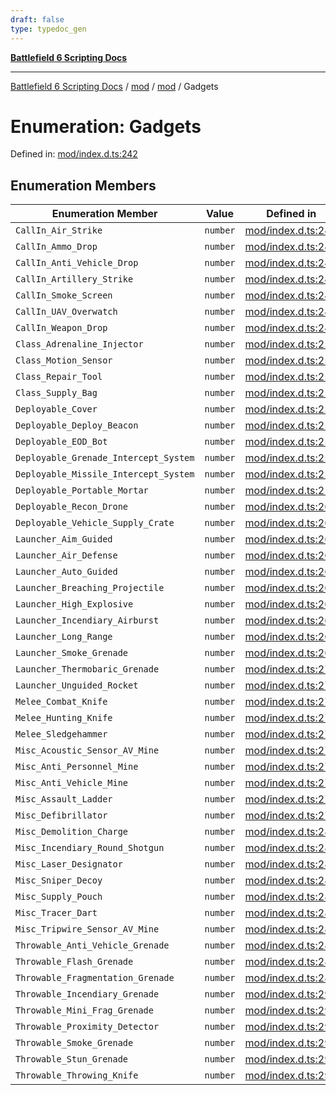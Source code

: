 ```yaml
---
draft: false
type: typedoc_gen
---
```


[**Battlefield 6 Scripting Docs**](../../../_index.md)

***

[Battlefield 6 Scripting Docs](../../../_index.md) / [mod](../../_index.md) / [mod](../_index.md) / Gadgets

# Enumeration: Gadgets

Defined in: [mod/index.d.ts:242](https://github.com/battlefield-portal-community/portal-docs/blob/ff09b2690670f74de7e97198022e5a97ff1161ff/generators/santiago/mod/index.d.ts#L242)

## Enumeration Members

| Enumeration Member | Value | Defined in |
| ------ | ------ | ------ |
| <a id="callin_air_strike"></a> `CallIn_Air_Strike` | `number` | [mod/index.d.ts:243](https://github.com/battlefield-portal-community/portal-docs/blob/ff09b2690670f74de7e97198022e5a97ff1161ff/generators/santiago/mod/index.d.ts#L243) |
| <a id="callin_ammo_drop"></a> `CallIn_Ammo_Drop` | `number` | [mod/index.d.ts:244](https://github.com/battlefield-portal-community/portal-docs/blob/ff09b2690670f74de7e97198022e5a97ff1161ff/generators/santiago/mod/index.d.ts#L244) |
| <a id="callin_anti_vehicle_drop"></a> `CallIn_Anti_Vehicle_Drop` | `number` | [mod/index.d.ts:245](https://github.com/battlefield-portal-community/portal-docs/blob/ff09b2690670f74de7e97198022e5a97ff1161ff/generators/santiago/mod/index.d.ts#L245) |
| <a id="callin_artillery_strike"></a> `CallIn_Artillery_Strike` | `number` | [mod/index.d.ts:246](https://github.com/battlefield-portal-community/portal-docs/blob/ff09b2690670f74de7e97198022e5a97ff1161ff/generators/santiago/mod/index.d.ts#L246) |
| <a id="callin_smoke_screen"></a> `CallIn_Smoke_Screen` | `number` | [mod/index.d.ts:247](https://github.com/battlefield-portal-community/portal-docs/blob/ff09b2690670f74de7e97198022e5a97ff1161ff/generators/santiago/mod/index.d.ts#L247) |
| <a id="callin_uav_overwatch"></a> `CallIn_UAV_Overwatch` | `number` | [mod/index.d.ts:248](https://github.com/battlefield-portal-community/portal-docs/blob/ff09b2690670f74de7e97198022e5a97ff1161ff/generators/santiago/mod/index.d.ts#L248) |
| <a id="callin_weapon_drop"></a> `CallIn_Weapon_Drop` | `number` | [mod/index.d.ts:249](https://github.com/battlefield-portal-community/portal-docs/blob/ff09b2690670f74de7e97198022e5a97ff1161ff/generators/santiago/mod/index.d.ts#L249) |
| <a id="class_adrenaline_injector"></a> `Class_Adrenaline_Injector` | `number` | [mod/index.d.ts:250](https://github.com/battlefield-portal-community/portal-docs/blob/ff09b2690670f74de7e97198022e5a97ff1161ff/generators/santiago/mod/index.d.ts#L250) |
| <a id="class_motion_sensor"></a> `Class_Motion_Sensor` | `number` | [mod/index.d.ts:251](https://github.com/battlefield-portal-community/portal-docs/blob/ff09b2690670f74de7e97198022e5a97ff1161ff/generators/santiago/mod/index.d.ts#L251) |
| <a id="class_repair_tool"></a> `Class_Repair_Tool` | `number` | [mod/index.d.ts:252](https://github.com/battlefield-portal-community/portal-docs/blob/ff09b2690670f74de7e97198022e5a97ff1161ff/generators/santiago/mod/index.d.ts#L252) |
| <a id="class_supply_bag"></a> `Class_Supply_Bag` | `number` | [mod/index.d.ts:253](https://github.com/battlefield-portal-community/portal-docs/blob/ff09b2690670f74de7e97198022e5a97ff1161ff/generators/santiago/mod/index.d.ts#L253) |
| <a id="deployable_cover"></a> `Deployable_Cover` | `number` | [mod/index.d.ts:254](https://github.com/battlefield-portal-community/portal-docs/blob/ff09b2690670f74de7e97198022e5a97ff1161ff/generators/santiago/mod/index.d.ts#L254) |
| <a id="deployable_deploy_beacon"></a> `Deployable_Deploy_Beacon` | `number` | [mod/index.d.ts:255](https://github.com/battlefield-portal-community/portal-docs/blob/ff09b2690670f74de7e97198022e5a97ff1161ff/generators/santiago/mod/index.d.ts#L255) |
| <a id="deployable_eod_bot"></a> `Deployable_EOD_Bot` | `number` | [mod/index.d.ts:256](https://github.com/battlefield-portal-community/portal-docs/blob/ff09b2690670f74de7e97198022e5a97ff1161ff/generators/santiago/mod/index.d.ts#L256) |
| <a id="deployable_grenade_intercept_system"></a> `Deployable_Grenade_Intercept_System` | `number` | [mod/index.d.ts:257](https://github.com/battlefield-portal-community/portal-docs/blob/ff09b2690670f74de7e97198022e5a97ff1161ff/generators/santiago/mod/index.d.ts#L257) |
| <a id="deployable_missile_intercept_system"></a> `Deployable_Missile_Intercept_System` | `number` | [mod/index.d.ts:258](https://github.com/battlefield-portal-community/portal-docs/blob/ff09b2690670f74de7e97198022e5a97ff1161ff/generators/santiago/mod/index.d.ts#L258) |
| <a id="deployable_portable_mortar"></a> `Deployable_Portable_Mortar` | `number` | [mod/index.d.ts:259](https://github.com/battlefield-portal-community/portal-docs/blob/ff09b2690670f74de7e97198022e5a97ff1161ff/generators/santiago/mod/index.d.ts#L259) |
| <a id="deployable_recon_drone"></a> `Deployable_Recon_Drone` | `number` | [mod/index.d.ts:260](https://github.com/battlefield-portal-community/portal-docs/blob/ff09b2690670f74de7e97198022e5a97ff1161ff/generators/santiago/mod/index.d.ts#L260) |
| <a id="deployable_vehicle_supply_crate"></a> `Deployable_Vehicle_Supply_Crate` | `number` | [mod/index.d.ts:261](https://github.com/battlefield-portal-community/portal-docs/blob/ff09b2690670f74de7e97198022e5a97ff1161ff/generators/santiago/mod/index.d.ts#L261) |
| <a id="launcher_aim_guided"></a> `Launcher_Aim_Guided` | `number` | [mod/index.d.ts:262](https://github.com/battlefield-portal-community/portal-docs/blob/ff09b2690670f74de7e97198022e5a97ff1161ff/generators/santiago/mod/index.d.ts#L262) |
| <a id="launcher_air_defense"></a> `Launcher_Air_Defense` | `number` | [mod/index.d.ts:263](https://github.com/battlefield-portal-community/portal-docs/blob/ff09b2690670f74de7e97198022e5a97ff1161ff/generators/santiago/mod/index.d.ts#L263) |
| <a id="launcher_auto_guided"></a> `Launcher_Auto_Guided` | `number` | [mod/index.d.ts:264](https://github.com/battlefield-portal-community/portal-docs/blob/ff09b2690670f74de7e97198022e5a97ff1161ff/generators/santiago/mod/index.d.ts#L264) |
| <a id="launcher_breaching_projectile"></a> `Launcher_Breaching_Projectile` | `number` | [mod/index.d.ts:265](https://github.com/battlefield-portal-community/portal-docs/blob/ff09b2690670f74de7e97198022e5a97ff1161ff/generators/santiago/mod/index.d.ts#L265) |
| <a id="launcher_high_explosive"></a> `Launcher_High_Explosive` | `number` | [mod/index.d.ts:266](https://github.com/battlefield-portal-community/portal-docs/blob/ff09b2690670f74de7e97198022e5a97ff1161ff/generators/santiago/mod/index.d.ts#L266) |
| <a id="launcher_incendiary_airburst"></a> `Launcher_Incendiary_Airburst` | `number` | [mod/index.d.ts:267](https://github.com/battlefield-portal-community/portal-docs/blob/ff09b2690670f74de7e97198022e5a97ff1161ff/generators/santiago/mod/index.d.ts#L267) |
| <a id="launcher_long_range"></a> `Launcher_Long_Range` | `number` | [mod/index.d.ts:268](https://github.com/battlefield-portal-community/portal-docs/blob/ff09b2690670f74de7e97198022e5a97ff1161ff/generators/santiago/mod/index.d.ts#L268) |
| <a id="launcher_smoke_grenade"></a> `Launcher_Smoke_Grenade` | `number` | [mod/index.d.ts:269](https://github.com/battlefield-portal-community/portal-docs/blob/ff09b2690670f74de7e97198022e5a97ff1161ff/generators/santiago/mod/index.d.ts#L269) |
| <a id="launcher_thermobaric_grenade"></a> `Launcher_Thermobaric_Grenade` | `number` | [mod/index.d.ts:270](https://github.com/battlefield-portal-community/portal-docs/blob/ff09b2690670f74de7e97198022e5a97ff1161ff/generators/santiago/mod/index.d.ts#L270) |
| <a id="launcher_unguided_rocket"></a> `Launcher_Unguided_Rocket` | `number` | [mod/index.d.ts:271](https://github.com/battlefield-portal-community/portal-docs/blob/ff09b2690670f74de7e97198022e5a97ff1161ff/generators/santiago/mod/index.d.ts#L271) |
| <a id="melee_combat_knife"></a> `Melee_Combat_Knife` | `number` | [mod/index.d.ts:272](https://github.com/battlefield-portal-community/portal-docs/blob/ff09b2690670f74de7e97198022e5a97ff1161ff/generators/santiago/mod/index.d.ts#L272) |
| <a id="melee_hunting_knife"></a> `Melee_Hunting_Knife` | `number` | [mod/index.d.ts:273](https://github.com/battlefield-portal-community/portal-docs/blob/ff09b2690670f74de7e97198022e5a97ff1161ff/generators/santiago/mod/index.d.ts#L273) |
| <a id="melee_sledgehammer"></a> `Melee_Sledgehammer` | `number` | [mod/index.d.ts:274](https://github.com/battlefield-portal-community/portal-docs/blob/ff09b2690670f74de7e97198022e5a97ff1161ff/generators/santiago/mod/index.d.ts#L274) |
| <a id="misc_acoustic_sensor_av_mine"></a> `Misc_Acoustic_Sensor_AV_Mine` | `number` | [mod/index.d.ts:275](https://github.com/battlefield-portal-community/portal-docs/blob/ff09b2690670f74de7e97198022e5a97ff1161ff/generators/santiago/mod/index.d.ts#L275) |
| <a id="misc_anti_personnel_mine"></a> `Misc_Anti_Personnel_Mine` | `number` | [mod/index.d.ts:276](https://github.com/battlefield-portal-community/portal-docs/blob/ff09b2690670f74de7e97198022e5a97ff1161ff/generators/santiago/mod/index.d.ts#L276) |
| <a id="misc_anti_vehicle_mine"></a> `Misc_Anti_Vehicle_Mine` | `number` | [mod/index.d.ts:277](https://github.com/battlefield-portal-community/portal-docs/blob/ff09b2690670f74de7e97198022e5a97ff1161ff/generators/santiago/mod/index.d.ts#L277) |
| <a id="misc_assault_ladder"></a> `Misc_Assault_Ladder` | `number` | [mod/index.d.ts:278](https://github.com/battlefield-portal-community/portal-docs/blob/ff09b2690670f74de7e97198022e5a97ff1161ff/generators/santiago/mod/index.d.ts#L278) |
| <a id="misc_defibrillator"></a> `Misc_Defibrillator` | `number` | [mod/index.d.ts:279](https://github.com/battlefield-portal-community/portal-docs/blob/ff09b2690670f74de7e97198022e5a97ff1161ff/generators/santiago/mod/index.d.ts#L279) |
| <a id="misc_demolition_charge"></a> `Misc_Demolition_Charge` | `number` | [mod/index.d.ts:280](https://github.com/battlefield-portal-community/portal-docs/blob/ff09b2690670f74de7e97198022e5a97ff1161ff/generators/santiago/mod/index.d.ts#L280) |
| <a id="misc_incendiary_round_shotgun"></a> `Misc_Incendiary_Round_Shotgun` | `number` | [mod/index.d.ts:281](https://github.com/battlefield-portal-community/portal-docs/blob/ff09b2690670f74de7e97198022e5a97ff1161ff/generators/santiago/mod/index.d.ts#L281) |
| <a id="misc_laser_designator"></a> `Misc_Laser_Designator` | `number` | [mod/index.d.ts:282](https://github.com/battlefield-portal-community/portal-docs/blob/ff09b2690670f74de7e97198022e5a97ff1161ff/generators/santiago/mod/index.d.ts#L282) |
| <a id="misc_sniper_decoy"></a> `Misc_Sniper_Decoy` | `number` | [mod/index.d.ts:283](https://github.com/battlefield-portal-community/portal-docs/blob/ff09b2690670f74de7e97198022e5a97ff1161ff/generators/santiago/mod/index.d.ts#L283) |
| <a id="misc_supply_pouch"></a> `Misc_Supply_Pouch` | `number` | [mod/index.d.ts:284](https://github.com/battlefield-portal-community/portal-docs/blob/ff09b2690670f74de7e97198022e5a97ff1161ff/generators/santiago/mod/index.d.ts#L284) |
| <a id="misc_tracer_dart"></a> `Misc_Tracer_Dart` | `number` | [mod/index.d.ts:285](https://github.com/battlefield-portal-community/portal-docs/blob/ff09b2690670f74de7e97198022e5a97ff1161ff/generators/santiago/mod/index.d.ts#L285) |
| <a id="misc_tripwire_sensor_av_mine"></a> `Misc_Tripwire_Sensor_AV_Mine` | `number` | [mod/index.d.ts:286](https://github.com/battlefield-portal-community/portal-docs/blob/ff09b2690670f74de7e97198022e5a97ff1161ff/generators/santiago/mod/index.d.ts#L286) |
| <a id="throwable_anti_vehicle_grenade"></a> `Throwable_Anti_Vehicle_Grenade` | `number` | [mod/index.d.ts:287](https://github.com/battlefield-portal-community/portal-docs/blob/ff09b2690670f74de7e97198022e5a97ff1161ff/generators/santiago/mod/index.d.ts#L287) |
| <a id="throwable_flash_grenade"></a> `Throwable_Flash_Grenade` | `number` | [mod/index.d.ts:288](https://github.com/battlefield-portal-community/portal-docs/blob/ff09b2690670f74de7e97198022e5a97ff1161ff/generators/santiago/mod/index.d.ts#L288) |
| <a id="throwable_fragmentation_grenade"></a> `Throwable_Fragmentation_Grenade` | `number` | [mod/index.d.ts:289](https://github.com/battlefield-portal-community/portal-docs/blob/ff09b2690670f74de7e97198022e5a97ff1161ff/generators/santiago/mod/index.d.ts#L289) |
| <a id="throwable_incendiary_grenade"></a> `Throwable_Incendiary_Grenade` | `number` | [mod/index.d.ts:290](https://github.com/battlefield-portal-community/portal-docs/blob/ff09b2690670f74de7e97198022e5a97ff1161ff/generators/santiago/mod/index.d.ts#L290) |
| <a id="throwable_mini_frag_grenade"></a> `Throwable_Mini_Frag_Grenade` | `number` | [mod/index.d.ts:291](https://github.com/battlefield-portal-community/portal-docs/blob/ff09b2690670f74de7e97198022e5a97ff1161ff/generators/santiago/mod/index.d.ts#L291) |
| <a id="throwable_proximity_detector"></a> `Throwable_Proximity_Detector` | `number` | [mod/index.d.ts:292](https://github.com/battlefield-portal-community/portal-docs/blob/ff09b2690670f74de7e97198022e5a97ff1161ff/generators/santiago/mod/index.d.ts#L292) |
| <a id="throwable_smoke_grenade"></a> `Throwable_Smoke_Grenade` | `number` | [mod/index.d.ts:293](https://github.com/battlefield-portal-community/portal-docs/blob/ff09b2690670f74de7e97198022e5a97ff1161ff/generators/santiago/mod/index.d.ts#L293) |
| <a id="throwable_stun_grenade"></a> `Throwable_Stun_Grenade` | `number` | [mod/index.d.ts:294](https://github.com/battlefield-portal-community/portal-docs/blob/ff09b2690670f74de7e97198022e5a97ff1161ff/generators/santiago/mod/index.d.ts#L294) |
| <a id="throwable_throwing_knife"></a> `Throwable_Throwing_Knife` | `number` | [mod/index.d.ts:295](https://github.com/battlefield-portal-community/portal-docs/blob/ff09b2690670f74de7e97198022e5a97ff1161ff/generators/santiago/mod/index.d.ts#L295) |
